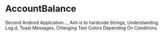 # AccountBalance
Second Android Application..., Aim is to hardcode Strings, Understanding Log.d, Toast Messages, CHanging Text Colors Depending On Conditions. 
